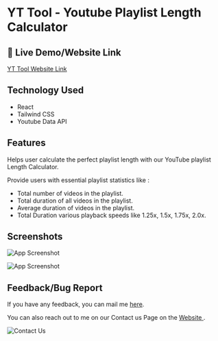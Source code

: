 
# YT Tool - Youtube Playlist Length Calculator


## 🔗 Live Demo/Website Link
[ YT Tool Website Link ](https://yt-playlist-length-calculator.netlify.app)




## Technology Used
- React
- Tailwind CSS
- Youtube Data API


## Features
Helps user calculate the perfect playlist length with our YouTube playlist Length Calculator.

Provide users with essential playlist statistics like :
- Total number of videos in the playlist.
- Total duration of all videos in the playlist.
- Average duration of videos in the playlist.
- Total Duration various playback speeds like 1.25x, 1.5x, 1.75x, 2.0x.


## Screenshots

![App Screenshot](https://drive.google.com/uc?export=view&id=1yRLCbDb4ekzjxijOE10tyXFMgwVBk2mv)

![App Screenshot](https://drive.google.com/uc?export=view&id=123AQxy3-LDtFtt2sT-LNk_K4Hu9cN867)




## Feedback/Bug Report

If you have any feedback, you can mail me [here](mailto:amanhacks4u@gmail.com).

You can also reach out to me on our Contact us Page on the [  Website ](https://yt-playlist-length-calculator.netlify.app).

![Contact Us](https://drive.google.com/uc?export=view&id=1ucEonTvdfsWSsrsxVEY36J28cSQ78XaD)
